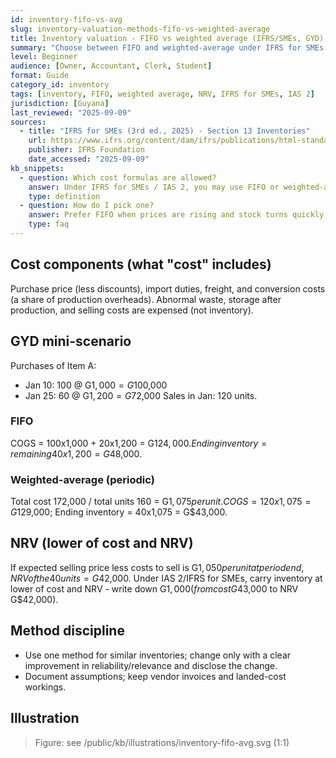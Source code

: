 ```yaml
---
id: inventory-fifo-vs-avg
slug: inventory-valuation-methods-fifo-vs-weighted-average
title: Inventory valuation - FIFO vs weighted average (IFRS/SMEs, GYD)
summary: "Choose between FIFO and weighted-average under IFRS for SMEs / IAS 2, with GYD examples and an NRV check. Note: LIFO is not permitted under IFRS."
level: Beginner
audience: [Owner, Accountant, Clerk, Student]
format: Guide
category_id: inventory
tags: [inventory, FIFO, weighted average, NRV, IFRS for SMEs, IAS 2]
jurisdiction: [Guyana]
last_reviewed: "2025-09-09"
sources:
  - title: "IFRS for SMEs (3rd ed., 2025) - Section 13 Inventories"
    url: https://www.ifrs.org/content/dam/ifrs/publications/html-standards/english/2025/issued/html-ifrs-for-smes.html
    publisher: IFRS Foundation
    date_accessed: "2025-09-09"
kb_snippets:
  - question: Which cost formulas are allowed?
    answer: Under IFRS for SMEs / IAS 2, you may use FIFO or weighted-average (and specific identification for unique items). LIFO is not permitted.
    type: definition
  - question: How do I pick one?
    answer: Prefer FIFO when prices are rising and stock turns quickly; prefer weighted-average for high-volume, indistinguishable items. Apply the same method to inventories of similar nature and use.
    type: faq
---
```


## Cost components (what "cost" includes)
Purchase price (less discounts), import duties, freight, and conversion costs (a share of production overheads). Abnormal waste, storage after production, and selling costs are expensed (not inventory).

## GYD mini-scenario
Purchases of Item A:
- Jan 10: 100 @ G$1,000 = G$100,000
- Jan 25: 60 @ G$1,200 = G$72,000
Sales in Jan: 120 units.

### FIFO
COGS = 100x1,000 + 20x1,200 = G$124,000.
Ending inventory = remaining 40x1,200 = G$48,000.

### Weighted-average (periodic)
Total cost 172,000 / total units 160 = G$1,075 per unit.
COGS = 120x1,075 = G$129,000; Ending inventory = 40x1,075 = G$43,000.

## NRV (lower of cost and NRV)
If expected selling price less costs to sell is G$1,050 per unit at period end, NRV of the 40 units = G$42,000.
Under IAS 2/IFRS for SMEs, carry inventory at lower of cost and NRV - write down G$1,000 (from cost G$43,000 to NRV G$42,000).

## Method discipline
- Use one method for similar inventories; change only with a clear improvement in reliability/relevance and disclose the change.
- Document assumptions; keep vendor invoices and landed-cost workings.

## Illustration
> Figure: see /public/kb/illustrations/inventory-fifo-avg.svg (1:1)


